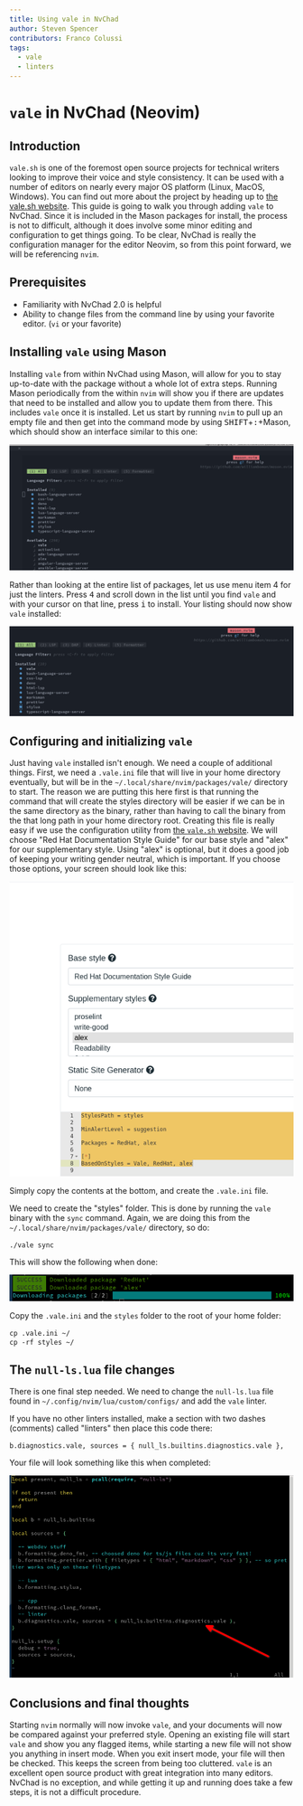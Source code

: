 ```yaml
---
title: Using vale in NvChad
author: Steven Spencer
contributors: Franco Colussi
tags:
  - vale
  - linters
---
```


# `vale` in NvChad (Neovim)

## Introduction

`vale.sh` is one of the foremost open source projects for technical writers looking to improve their voice and style consistency. It can be used with a number of editors on nearly every major OS platform (Linux, MacOS, Windows). You can find out more about the project by heading up to [the vale.sh website](https://vale.sh/). This guide is going to walk you through adding `vale` to NvChad. Since it is included in the Mason packages for install, the process is not to difficult, although it does involve some minor editing and configuration to get things going. To be clear, NvChad is really the configuration manager for the editor Neovim, so from this point forward, we will be referencing `nvim`.

## Prerequisites

* Familiarity with NvChad 2.0 is helpful
* Ability to change files from the command line by using your favorite editor. (`vi` or your favorite)

## Installing `vale` using Mason

Installing `vale` from within NvChad using Mason, will allow for you to stay up-to-date with the package without a whole lot of extra steps. Running Mason periodically from the within `nvim` will show you if there are updates that need to be installed and allow you to update them from there. This includes `vale` once it is installed. Let us start by running `nvim` to pull up an empty file and then get into the command mode by using <kbd>SHIFT</kbd>+<kbd>:</kbd>+Mason, which should show an interface similar to this one:

![vale_mason](images/vale_mason.png)

Rather than looking at the entire list of packages, let us use menu item 4 for just the linters. Press <kbd>4</kbd> and scroll down in the list until you find `vale` and with your cursor on that line, press <kbd>i</kbd> to install. Your listing should now show `vale` installed:

![vale_mason_installed](images/vale_mason_installed.png)

## Configuring and initializing `vale`

Just having `vale` installed isn't enough. We need a couple of additional things. First, we need a `.vale.ini` file that will live in your home directory eventually, but will be in the `~/.local/share/nvim/packages/vale/` directory to start. The reason we are putting this here first is that running the command that will create the styles directory will be easier if we can be in the same directory as the binary, rather than having to call the binary from the that long path in your home directory root. Creating this file is really easy if we use the configuration utility from [the `vale.sh` website](https://vale.sh/generator). We will choose "Red Hat Documentation Style Guide" for our base style and "alex" for our supplementary style. Using "alex" is optional, but it does a good job of keeping your writing gender neutral, which is important. If you choose those options, your screen should look like this:

![vale_ini_nvchad](images/vale_ini_nvchad.png)

Simply copy the contents at the bottom, and create the `.vale.ini` file.

We need to create the "styles" folder. This is done by running the `vale` binary with the `sync` command. Again, we are doing this from the `~/.local/share/nvim/packages/vale/` directory, so do:

```
./vale sync
```

This will show the following when done:

![vale_sync](images/vale_sync.png)

Copy the `.vale.ini` and the `styles` folder to the root of your home folder:

```
cp .vale.ini ~/
cp -rf styles ~/
```

## The `null-ls.lua` file changes

There is one final step needed. We need to change the `null-ls.lua` file found in `~/.config/nvim/lua/custom/configs/` and add the `vale` linter.

If you have no other linters installed, make a section with two dashes (comments) called "linters" then place this code there:

```
b.diagnostics.vale, sources = { null_ls.builtins.diagnostics.vale },
```

Your file will look something like this when completed:

![vale_null-ls](images/vale_null-ls.png)

## Conclusions and final thoughts

Starting `nvim` normally will now invoke `vale`, and your documents will now be compared against your preferred style. Opening an existing file will start `vale` and show you any flagged items, while starting a new file will not show you anything in insert mode. When you exit insert mode, your file will then be checked. This keeps the screen from being too cluttered. `vale` is an excellent open source product with great integration into many editors. NvChad is no exception, and while getting it up and running does take a few steps, it is not a difficult procedure.
